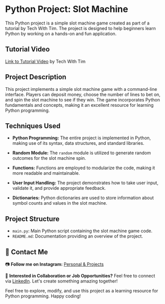 # Python Project: Slot Machine

This Python project is a simple slot machine game created as part of a tutorial by Tech With Tim. The project is designed to help beginners learn Python by working on a hands-on and fun application.

## Tutorial Video

[Link to Tutorial Video](https://youtu.be/th4OBktqK1I?si=B_5iQH6qNyVzP_S6) by Tech With Tim

## Project Description

This project implements a simple slot machine game with a command-line interface. Players can deposit money, choose the number of lines to bet on, and spin the slot machine to see if they win. The game incorporates Python fundamentals and concepts, making it an excellent resource for learning Python programming.

## Techniques Used

- **Python Programming:** The entire project is implemented in Python, making use of its syntax, data structures, and standard libraries.

- **Random Module:** The `random` module is utilized to generate random outcomes for the slot machine spin.

- **Functions:** Functions are employed to modularize the code, making it more readable and maintainable.

- **User Input Handling:** The project demonstrates how to take user input, validate it, and provide appropriate feedback.

- **Dictionaries:** Python dictionaries are used to store information about symbol counts and values in the slot machine.

## Project Structure

- `main.py`: Main Python script containing the slot machine game code.
- `README.md`: Documentation providing an overview of the project.

## 💌 Contact Me

📷 **Follow me on Instagram:** [Personal & Projects](https://instagram.com/its.me.marly)

📩 **Interested in Collaboration or Job Opportunities?** 
Feel free to connect via [LinkedIn](https://www.linkedin.com/in/marleen-reiding/). Let's create something amazing together!

Feel free to explore, modify, and use this project as a learning resource for Python programming. Happy coding!
